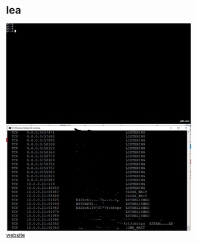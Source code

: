 # lea
![](gif.gif)
<img src="inactive.jpg" style="height=36px; width=36px;"><img>
<a href="https://sp7.co/hacks">website<a>

